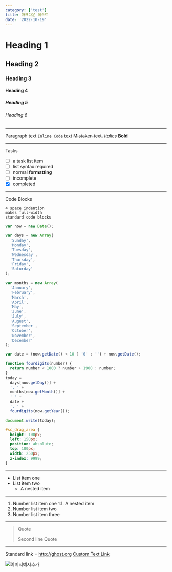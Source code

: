 ```yaml
---
category: ['test']
title: 마크다운 테스트
date: '2022-10-19'
---
```


# Heading 1

## Heading 2

### Heading 3

#### Heading 4

##### Heading 5

###### Heading 6

---

Paragraph
text `Inline Code` text
~~Mistaken text.~~
_Italics_
**Bold**

---

Tasks

- [ ] a task list item
- [ ] list syntax required
- [ ] normal **formatting**
- [ ] incomplete
- [x] completed

---

Code Blocks

    4 space indention
    makes full-width
    standard code blocks

```js
var now = new Date();

var days = new Array(
  'Sunday',
  'Monday',
  'Tuesday',
  'Wednesday',
  'Thursday',
  'Friday',
  'Saturday'
);

var months = new Array(
  'January',
  'February',
  'March',
  'April',
  'May',
  'June',
  'July',
  'August',
  'September',
  'October',
  'November',
  'December'
);

var date = (now.getDate() < 10 ? '0' : '') + now.getDate();

function fourdigits(number) {
  return number < 1000 ? number + 1900 : number;
}
today =
  days[now.getDay()] +
  ', ' +
  months[now.getMonth()] +
  ' ' +
  date +
  ', ' +
  fourdigits(now.getYear());

document.write(today);
```

```css
#sc_drag_area {
  height: 100px;
  left: 150px;
  position: absolute;
  top: 100px;
  width: 250px;
  z-index: 9999;
}
```

---

- List item one
- List item two
  - A nested item

---

1. Number list item one
   1.1. A nested item
2. Number list item two
3. Number list item three

---

> Quote
>
> Second line Quote

---

Standard link = http://ghost.org
[Custom Text Link](http://ghost.org)

![이미지예시추가](/posts/example.jpg)
